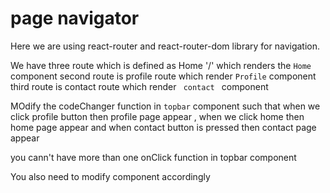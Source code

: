 # page navigator

Here we are using react-router and react-router-dom library for navigation.

We have three route which is defined as Home '/' which renders the <code>Home</code> component 
second route is profile route which render <code>Profile</code> component
third route is contact route which render <code> contact </code> component

MOdify the codeChanger function in <code>topbar</code> component such that when we click profile button then profile page appear , when we click home then home page appear and when contact button is pressed then contact page appear 

you cann't have more than one onClick function in topbar component 

You also need to modify <ColorSelector> component accordingly
